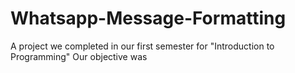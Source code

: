 # Whatsapp-Message-Formatting
A project we completed in our first semester for "Introduction to Programming"
Our objective was
